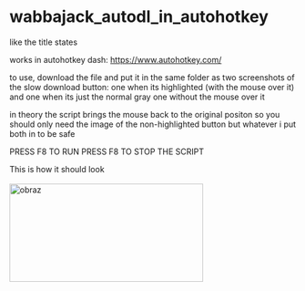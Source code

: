# wabbajack_autodl_in_autohotkey
like the title states

works in autohotkey dash: https://www.autohotkey.com/

to use, download the file and put it in the same folder as two screenshots of the slow download button: one when its highlighted (with the mouse over it) and one when its just the normal gray one without the mouse over it

in theory the script brings the mouse back to the original positon so you should only need the image of the non-highlighted button but whatever i put both in to be safe

PRESS F8 TO RUN
PRESS F8 TO STOP THE SCRIPT 


This is how it should look <br> <br>
<img width="340" height="172" alt="obraz" src="https://github.com/user-attachments/assets/5408924d-d195-4896-8f44-dbe8be20cde2" />
